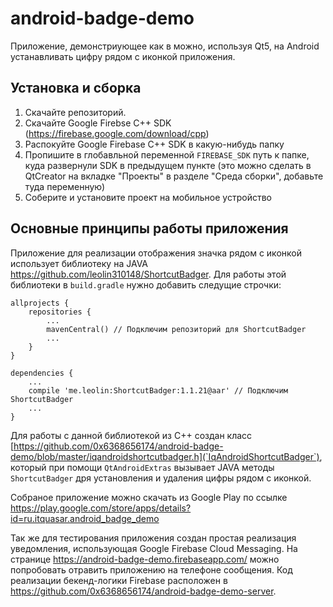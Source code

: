 # android-badge-demo

Приложение, демонстриующее как в можно, используя Qt5, на Android устанавливать цифру рядом с иконкой приложения.

## Установка и сборка

1. Скачайте репозиторий.
2. Скачайте Google Firebse C++ SDK (https://firebase.google.com/download/cpp)
3. Распокуйте Google Firebase C++ SDK в какую-нибудь папку
4. Пропишите в глобавльной переменной `FIREBASE_SDK` путь к папке, куда развернули SDK в предыдущем пункте (это можно сделать
в QtCreator на вкладке "Проекты" в разделе "Среда сборки", добавьте туда переменную)
5. Соберите и установите проект на мобильное устройство

## Основные принципы работы приложения

Приложение для реализации отображения значка рядом с иконкой использует библиотеку на JAVA 
https://github.com/leolin310148/ShortcutBadger. Для работы этой библиотеки в `build.gradle` нужно добавить следущие строчки:
````
allprojects {
    repositories {
        ...
        mavenCentral() // Подключим репозиторий для ShortcutBadger
        ...
    }
}

dependencies {
    ...
    compile 'me.leolin:ShortcutBadger:1.1.21@aar' // Подключим ShortcutBadger
    ...
}
````

Для работы с данной библиотекой из C++ создан класс [https://github.com/0x6368656174/android-badge-demo/blob/master/iqandroidshortcutbadger.h](`IqAndroidShortcutBadger`), который при помощи `QtAndroidExtras` вызывает
JAVA методы `ShortcutBadger` дря установления и удаления цифры рядом с иконкой.

Собраное приложение можно скачать из Google Play по ссылке 
https://play.google.com/store/apps/details?id=ru.itquasar.android_badge_demo

Так же для тестирования приложения создан простая реализация уведомления, использующая Google Firebase Cloud Messaging.
На странице https://android-badge-demo.firebaseapp.com/ можно попробовать отравить приложению на телефоне сообщения. Код
реализации бекенд-логики Firebase расположен в https://github.com/0x6368656174/android-badge-demo-server.
